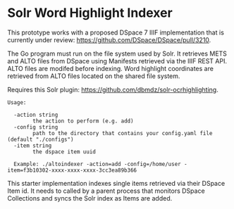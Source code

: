 # Solr Word Highlight Indexer

This prototype works with a proposed DSpace 7 IIIF implementation that is currently under review: https://github.com/DSpace/DSpace/pull/3210.  

The Go program must run on the file system used by Solr. It retrieves METS and ALTO files 
from DSpace using Manifests retrieved via the IIIF REST API. ALTO files are modifed before indexing. Word highlight coordinates are retrieved from 
ALTO files located on the shared file system.

Requires this Solr plugin: https://github.com/dbmdz/solr-ocrhighlighting.

```  
Usage:

  -action string
        the action to perform (e.g. add)
  -config string
        path to the directory that contains your config.yaml file (default "./configs")
  -item string
        the dspace item uuid
        
  Example: ./altoindexer -action=add -config=/home/user -item=f3b10302-xxxx-xxxx-xxxx-3cc3ea89b366
```
This starter implementation indexes single items retrieved via their DSpace Item id.  It needs to called by 
a parent process that monitors DSpace Collections and syncs the Solr index as Items are added.
